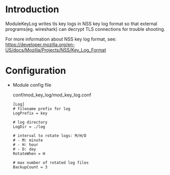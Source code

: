 # Introduction 

ModuleKeyLog writes tls key logs in NSS key log format so that external
programs(eg. wireshark) can decrypt TLS connections for trouble shooting.

For more information about NSS key log format, see:
https://developer.mozilla.org/en-US/docs/Mozilla/Projects/NSS/Key_Log_Format

# Configuration

- Module config file

  conf/mod_key_log/mod_key_log.conf

  ```
  [Log]
  # filename prefix for log 
  LogPrefix = key

  # log directory 
  LogDir = ./log

  # interval to rotate logs: M/H/D
  # - M: minute
  # - H: hour
  # - D: day
  RotateWhen = H 

  # max number of rotated log files
  BackupCount = 3

  ```

